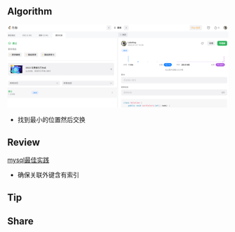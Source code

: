 ## Algorithm
![算法](../../../images/temp/sisyphus-2023-01-07-lc.png)
* 找到最小的位置然后交换
## Review
[mysql最佳实践](https://www.crayondata.com/top-10-best-practices-in-mysql/)
* 确保关联外键含有索引
## Tip

## Share
